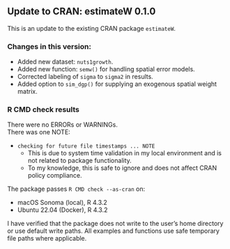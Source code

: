 ## Update to CRAN: estimateW 0.1.0

This is an update to the existing CRAN package `estimateW`.

### Changes in this version:

* Added new dataset: `nuts1growth`.
* Added new function: `semw()` for handling spatial error models.
* Corrected labeling of `sigma` to `sigma2` in results.
* Added option to `sim_dgp()` for supplying an exogenous spatial weight matrix.

### R CMD check results

There were no ERRORs or WARNINGs.  
There was one NOTE:

* `checking for future file timestamps ... NOTE`
  - This is due to system time validation in my local environment and is not related to package functionality.  
  - To my knowledge, this is safe to ignore and does not affect CRAN policy compliance.

The package passes `R CMD check --as-cran` on:
- macOS Sonoma (local), R 4.3.2
- Ubuntu 22.04 (Docker), R 4.3.2

I have verified that the package does not write to the user’s home directory or use default write paths. All examples and functions use safe temporary file paths where applicable.
